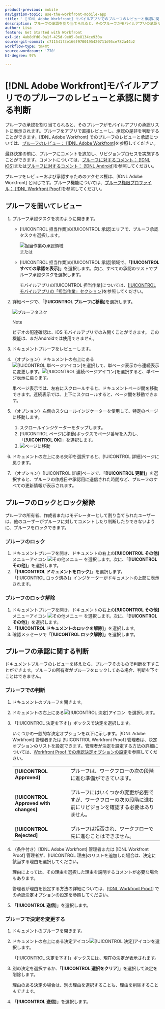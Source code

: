 ```yaml
---
product-previous: mobile
navigation-topic: use-the-workfront-mobile-app
title: ' [!DNL Adobe Workfront] モバイルアプリでのプルーフのレビューと承認に関する判断'
description: プルーフの承認を割り当てられると、そのプルーフがモバイルアプリの承認リストに表示されます。プルーフをアプリで直接レビューし、承認の是非を判断することができます。
author: Lisa
feature: Get Started with Workfront
exl-id: 4ab8dfd0-0a1f-425d-9e05-8e8134ce930a
source-git-commit: c711541f3e166f9700195420711d95ce782a44b2
workflow-type: tm+mt
source-wordcount: '770'
ht-degree: 97%

---
```


# [!DNL Adobe Workfront]モバイルアプリでのプルーフのレビューと承認に関する判断

プルーフの承認を割り当てられると、そのプルーフがモバイルアプリの承認リストに表示されます。プルーフをアプリで直接レビューし、承認の是非を判断することができます。[!DNL Adobe Workfront] でのプルーフのレビューと承認については、[プルーフのレビュー： [!DNL Adobe Workfront]](../../../review-and-approve-work/proofing/reviewing-proofs-within-workfront/review-proofs-in-wf.md)を参照してください。

最終決定の前に、プルーフにコメントを追加し、リビジョンプロセスを実施することができます。コメントについては、[プルーフに対するコメント： [!DNL iOS]](../../../workfront-basics/mobile-apps/using-the-workfront-mobile-app/comment-on-proofs-ios.md)または[プルーフに対するコメント： [!DNL Android]](../../../workfront-basics/mobile-apps/using-the-workfront-mobile-app/comment-on-proofs-android.md)を参照してください。

プルーフをレビューおよび承認するためのアクセス権は、[!DNL Adobe Workfront] と同じです。プルーフ機能については、[プルーフ権限プロファイル： [!DNL Workfront Proof]](../../../workfront-proof/wp-acct-admin/account-settings/proof-perm-profiles-in-wp.md)を参照してください。

## プルーフを開いてレビュー

1. プルーフ承認タスクを次のように開きます。

   * [!UICONTROL 担当作業]の[!UICONTROL 承認]エリアで、プルーフ承認タスクを選択します。

     ![担当作業の承認領域](assets/mobile-mywork-approvals-338x482.png)\
      または

   * [!UICONTROL 担当作業]の[!UICONTROL 承認]領域で、「**[!UICONTROL すべての承認を表示]**」を選択します。次に、すべての承認のリストでプルーフ承認タスクを選択します。

     モバイルアプリの[!UICONTROL 担当作業]については、[[!UICONTROL モバイルアプリの「担当作業」セクション]](../../../workfront-basics/mobile-apps/using-the-workfront-mobile-app/my-work-section-mobile.md)を参照してください。

1. 詳細ページで、「**[!UICONTROL プルーフに移動]**&#x200B;を選択します。

   ![プルーフタスク](assets/mobile-prooftask1-338x516.png)

   >[!NOTE]
   >
   >ビデオの配達確認は、iOS モバイルアプリでのみ開くことができます。 この機能は、まだAndroidでは使用できません。

1. ドキュメントプルーフをレビューします。
1. （オプション）ドキュメントの右上にある![[!UICONTROL 単ページアイコン]](assets/mobile-proofpagingicon1-25x36.png)を選択して、単ページ表示から連続表示に変更します。![[!UICONTROL 連続ページアイコン]](assets/mobile-proofpagingicon2-25x25.png)を選択すると、単ページ表示に戻ります。

   単ページ表示では、左右にスクロールすると、ドキュメントページ間を移動できます。連続表示では、上下にスクロールすると、ページ間を移動できます。

1. （オプション）右側のスクロールインジケーターを使用して、特定のページに移動します。

   1. スクロールインジケーターをタップします。
   1. [!UICONTROL ページに移動]ボックスでページ番号を入力し、「**[!UICONTROL OK]**」を選択します。
   1. ![ページに移動](assets/mobile-gotopage-350x224.png)

1. ドキュメントの左上にある矢印を選択すると、[!UICONTROL 詳細]ページに戻ります。
1. （オプション）[!UICONTROL 詳細]ページで、「**[!UICONTROL 更新]**」を選択すると、プルーフの作成日や承認用に送信された時間など、プルーフのすべての更新情報が表示されます。

## プルーフのロックとロック解除

プルーフの所有者、作成者またはモデレーターとして割り当てられたユーザーは、他のユーザーがプルーフに対してコメントしたり判断したりできないように、プルーフをロックできます。

### プルーフのロック

1. ドキュメントプルーフを開き、ドキュメントの右上の&#x200B;**[!UICONTROL その他]**&#x200B;メニューアイコン ![その他メニュー](assets/mobile-verticalmoremenu-20x33.png) を選択します。次に、「**[!UICONTROL その他]**」を選択します。
1. 「**[!UICONTROL ドキュメントをロック]**」を選択します。\
   「[!UICONTROL ロック済み]」インジケーターがドキュメントの上部に表示されます。

### プルーフのロック解除

1. ドキュメントプルーフを開き、ドキュメントの右上の&#x200B;**[!UICONTROL その他]**&#x200B;メニューアイコン ![その他メニュー](assets/mobile-verticalmoremenu-20x33.png) を選択します。次に、「**[!UICONTROL その他]**」を選択します。
1. 「**[!UICONTROL ドキュメントのロックを解除]**」を選択します。
1. 確認メッセージで「**[!UICONTROL ロック解除]**」を選択します。

## プルーフの承認に関する判断

ドキュメントプルーフのレビューを終えたら、プルーフそのもので判断を下すことができます。プルーフの所有者がプルーフをロックしてある場合、判断を下すことはできません。

### プルーフでの判断

1. ドキュメントのプルーフを開きます。
1. ドキュメントの右上にある![[!UICONTROL 決定]アイコン &#x200B;](assets/mobile-proofcheckmarkdecisionicon-30x30.png) を選択します。
1. 「[!UICONTROL 決定を下す]」ボックスで決定を選択します。

   いくつかの一般的な決定オプションを以下に示します。[!DNL Adobe Workfront] 管理者または [!UICONTROL Workfront Proof] 管理者は、決定オプションのリストを設定できます。管理者が決定を設定する方法の詳細については、[Workfront Proof での承認決定オプションの設定](../../../workfront-proof/wp-acct-admin/account-settings/configure-approval-decision-in-wp.md)を参照してください。

   <table style="table-layout:auto"> 
    <col> 
    <col> 
    <tbody> 
     <tr> 
      <td role="rowheader"><strong>[!UICONTROL Approved]</strong></td> 
      <td>プルーフは、ワークフローの次の段階に進む準備ができています。</td> 
     </tr> 
     <tr> 
      <td role="rowheader"><strong>[!UICONTROL Approved with changes]</strong></td> 
      <td> <p>プルーフにはいくつかの変更が必要ですが、ワークフローの次の段階に進む前にリビジョンを確認する必要はありません。</p> </td> 
     </tr> 
     <tr> 
      <td role="rowheader"><strong>[!UICONTROL Rejected]</strong></td> 
      <td>プルーフは拒否され、ワークフローで先に進むことはできません。</td> 
     </tr> 
    </tbody> 
   </table>

1. （条件付き）[!DNL Adobe Workfront] 管理者または [!DNL Workfront Proof] 管理者が、[!UICONTROL 理由]のリストを追加した場合は、決定に該当する理由を選択してください。

   理由によっては、その理由を選択した理由を説明するコメントが必要な場合もあります。

   管理者が理由を設定する方法の詳細については、[&#x200B; [!DNL Workfront Proof]](../../../workfront-proof/wp-acct-admin/account-settings/configure-approval-decision-in-wp.md) での承認決定オプションの設定を参照してください。

1. 「**[!UICONTROL 送信]**」を選択します。

### プルーフで決定を変更する

1. ドキュメントのプルーフを開きます。
1. ドキュメントの右上にある決定アイコン![[!UICONTROL 決定]アイコン](assets/mobile-proofcheckmarkdecisionicon-30x30.png)を選択します。

   「[!UICONTROL 決定を下す]」ボックスには、現在の決定が表示されます。

1. 別の決定を選択するか、「**[!UICONTROL 選択をクリア]**」を選択して決定を削除します。

   理由のある決定の場合は、別の理由を選択することも、理由を削除することもできます。

1. 「**[!UICONTROL 送信]**」を選択します。

